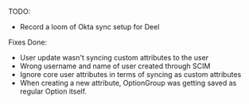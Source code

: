 TODO:
- Record a loom of Okta sync setup for Deel

Fixes Done:
- User update wasn't syncing custom attributes to the user
- Wrong username and name of user created through SCIM
- Ignore core user attributes in terms of syncing as custom attributes
- When creating a new attribute, OptionGroup was getting saved as regular Option itself.